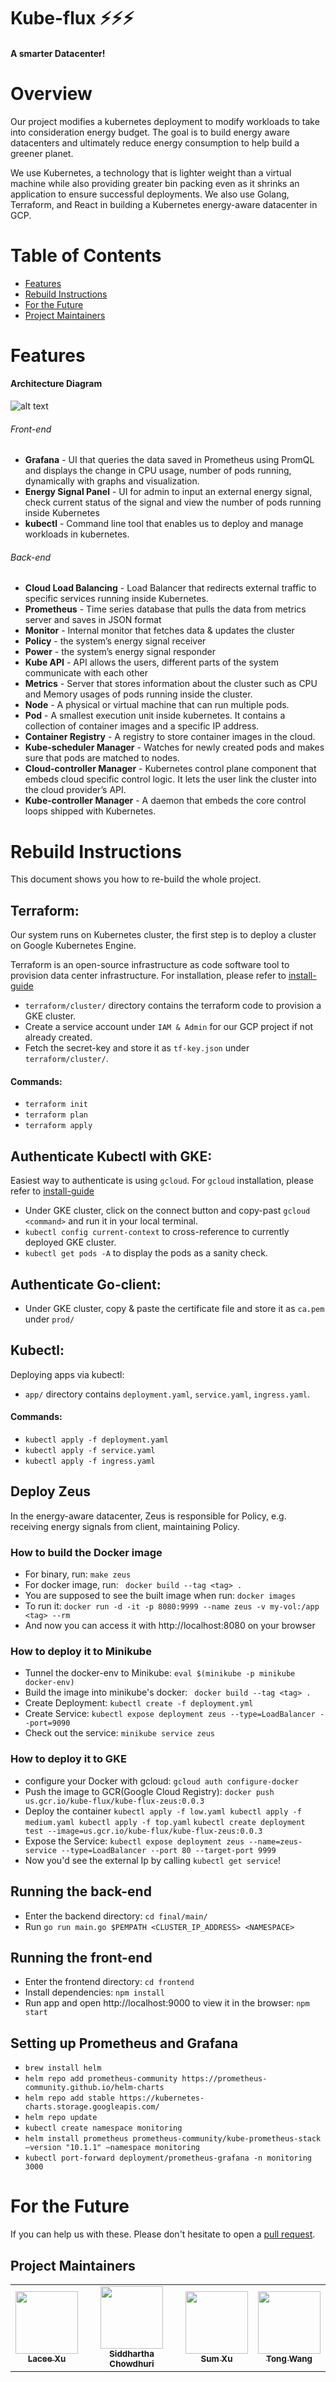 # Kube-flux ⚡️⚡️⚡️
#### A smarter Datacenter!

# Overview
Our project modifies a kubernetes deployment to modify workloads to take into consideration energy budget. The goal is to build energy aware datacenters and ultimately reduce energy consumption to help build a greener planet. 

We use Kubernetes, a technology that is lighter weight than a virtual machine while also providing greater bin packing even as it shrinks an application to ensure successful deployments. We also use Golang, Terraform, and React in building a Kubernetes energy-aware datacenter in GCP.

# Table of Contents
- [Features](#features)
- [Rebuild Instructions](#rebuild-instructions)
- [For the Future](#for-the-future)
- [Project Maintainers](#project-maintainers)

# Features
#### Architecture Diagram
![alt text](./images/architecture.png "Architecture")
###### Front-end
+ **Grafana** - UI that queries the data saved in Prometheus using PromQL and displays the change in CPU usage, number of pods running, dynamically with graphs and visualization.
+ **Energy Signal Panel** - UI for admin to input an external energy signal,  check current status of the signal and view the number of pods running inside Kubernetes
+ **kubectl** - Command line tool that enables us to deploy and manage workloads in kubernetes.
###### Back-end
+ **Cloud Load Balancing** - Load Balancer that redirects external traffic to specific services running inside Kubernetes.
+ **Prometheus** - Time series database that pulls the data from metrics server and saves in JSON format
+ **Monitor** - Internal monitor that fetches data & updates the cluster
+ **Policy** - the system’s energy signal receiver
+ **Power** - the system’s energy signal responder
+ **Kube API** - API allows the users, different parts of the system communicate with each other
+ **Metrics** - Server that stores information about the cluster such as CPU and  Memory usages of pods running inside the cluster.
+ **Node** - A physical or virtual machine that can run multiple pods.
+ **Pod** - A smallest execution unit inside kubernetes. It contains a collection of container images and a specific IP address.
+ **Container Registry** - A registry to store container images in the cloud.
+ **Kube-scheduler Manager** - Watches for newly created pods and makes sure that pods are matched to nodes.
+ **Cloud-controller Manager** - Kubernetes control plane component that embeds cloud specific control logic. It lets the user link the cluster into the cloud provider’s API.
+ **Kube-controller Manager** - A daemon that embeds the core control loops shipped with Kubernetes.

# Rebuild Instructions
This document shows you how to re-build the whole project.

## Terraform:
Our system runs on Kubernetes cluster, the first step is to deploy a cluster on Google Kubernetes Engine.

Terraform is an open-source infrastructure as code software tool to provision data center infrastructure.
For installation, please refer to [install-guide](https://learn.hashicorp.com/tutorials/terraform/install-cli)
+ `terraform/cluster/` directory contains the terraform code to provision a GKE cluster.
+ Create a service account under `IAM & Admin` for our GCP project if not already created.
+ Fetch the secret-key and store it as `tf-key.json` under `terraform/cluster/`.

#### Commands:
+ `terraform init` 
+ `terraform plan` 
+ `terraform apply`

## Authenticate Kubectl with GKE:
Easiest way to authenticate is using `gcloud`. For `gcloud` installation, please refer to [install-guide](https://cloud.google.com/sdk/docs/install)
+ Under GKE cluster, click on the connect button and copy-past `gcloud <command>` and run it in your local terminal.
+ `kubectl config current-context` to cross-reference to currently deployed GKE cluster.
+ `kubectl get pods -A` to display the pods as a sanity check.

## Authenticate Go-client:
+ Under GKE cluster, copy & paste the certificate file and store it as `ca.pem` under `prod/`

## Kubectl:
Deploying apps via kubectl:
+ `app/` directory contains `deployment.yaml`, `service.yaml`, `ingress.yaml`.
#### Commands:
+ `kubectl apply -f deployment.yaml`
+ `kubectl apply -f service.yaml`
+ `kubectl apply -f ingress.yaml`

## Deploy Zeus
In the energy-aware datacenter, Zeus is responsible for Policy, e.g. receiving energy signals from client, maintaining Policy.

### How to build the Docker image
+ For binary, run:
```make zeus```
+ For docker image, run:
``` docker build --tag <tag> .```
+ You are supposed to see the built image when run:
```docker images```
+ To run it:
```docker run -d -it -p 8080:9999 --name zeus -v my-vol:/app <tag> --rm```
+ And now you can access it with http://localhost:8080 on your browser

### How to deploy it to Minikube
+ Tunnel the docker-env to Minikube: `eval $(minikube -p minikube docker-env)`
+ Build the image into minikube's docker: ``` docker build --tag <tag> .```
+ Create Deployment: ```kubectl create -f deployment.yml```
+ Create Service: ```kubectl expose deployment zeus --type=LoadBalancer --port=9090```
+ Check out the service: ```minikube service zeus```

### How to deploy it to GKE
+ configure your Docker with gcloud: `gcloud auth configure-docker`
+ Push the image to GCR(Google Cloud Registry): `docker push us.gcr.io/kube-flux/kube-flux-zeus:0.0.3`
+ Deploy the container
`kubectl apply -f low.yaml
 kubectl apply -f medium.yaml
 kubectl apply -f top.yaml`
`kubectl create deployment test --image=us.gcr.io/kube-flux/kube-flux-zeus:0.0.3`
+ Expose the Service: `kubectl expose deployment zeus --name=zeus-service --type=LoadBalancer --port 80 --target-port 9999` 
+ Now you'd see the external Ip by calling `kubectl get service`!

## Running the back-end
+ Enter the backend directory: `cd final/main/`
+ Run `go run main.go $PEMPATH <CLUSTER_IP_ADDRESS> <NAMESPACE>`

## Running the front-end
+ Enter the frontend directory: `cd frontend`
+ Install dependencies: `npm install`
+ Run app and open http://localhost:9000 to view it in the browser: `npm start`

## Setting up Prometheus and Grafana
+ `brew install helm`
+ `helm repo add prometheus-community https://prometheus-community.github.io/helm-charts`
+  `helm repo add stable https://kubernetes-charts.storage.googleapis.com/`
+ `helm repo update`
+ `kubectl create namespace monitoring`
+ `helm install prometheus prometheus-community/kube-prometheus-stack —version "10.1.1" —namespace monitoring`
+ `kubectl port-forward deployment/prometheus-grafana -n monitoring 3000`

# For the Future
If you can help us with these. Please don't hesitate to open a [pull request](https://github.com/kube-flux/kube-flux/pulls).

## Project Maintainers 
<table>
  <tr>
    <td align="center"><a href="https://github.com/laceett"><img src="https://avatars3.githubusercontent.com/u/33075375?s=400&u=63aa9c0b047dcf26c82ecde36a0afdfd72e5e3ad&v=4" width="100px;" alt=""/><br /><sub><b>Lacee Xu</b></sub></a></td>
   <td align="center"><a href="https://github.com/siddhartha97"><img src="https://avatars0.githubusercontent.com/u/15984455?s=400&u=7b70130128e4c25c8ac3daac05cb8d24df3749ad&v=4" width="100px;" alt=""/><br /><sub><b>Siddhartha Chowdhuri</b></sub></a></td>
   <td align="center"><a href="https://github.com/sumxu96"><img src="https://avatars3.githubusercontent.com/u/32110044?s=400&u=97bdca8a7fee33c5116dba5648744f75ad8a393a&v=4" width="100px;" alt=""/><br /><sub><b>Sum Xu</b></sub></a></td>
   <td align="center"><a href="https://github.com/YoduYodu"><img src="https://avatars2.githubusercontent.com/u/26897911?s=400&u=f5df9ff441c16715a634f8bfd1a95e0b6c7529f5&v=4" width="100px;" alt=""/><br /><sub><b>Tong Wang</b></sub></a></td>
  </tr>
</table>

